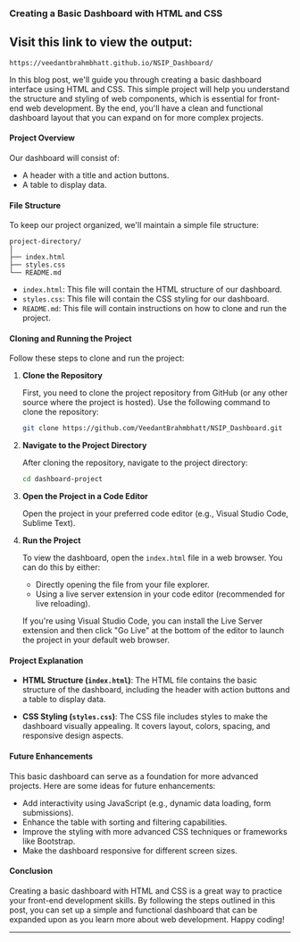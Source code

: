 ### Creating a Basic Dashboard with HTML and CSS

## Visit this link to view the output:
```
https://veedantbrahmbhatt.github.io/NSIP_Dashboard/
```
In this blog post, we'll guide you through creating a basic dashboard interface using HTML and CSS. This simple project will help you understand the structure and styling of web components, which is essential for front-end web development. By the end, you'll have a clean and functional dashboard layout that you can expand on for more complex projects.

#### Project Overview

Our dashboard will consist of:
- A header with a title and action buttons.
- A table to display data.

#### File Structure

To keep our project organized, we'll maintain a simple file structure:

```
project-directory/
│
├── index.html
├── styles.css
└── README.md
```

- `index.html`: This file will contain the HTML structure of our dashboard.
- `styles.css`: This file will contain the CSS styling for our dashboard.
- `README.md`: This file will contain instructions on how to clone and run the project.

#### Cloning and Running the Project

Follow these steps to clone and run the project:

1. **Clone the Repository**

   First, you need to clone the project repository from GitHub (or any other source where the project is hosted). Use the following command to clone the repository:

   ```bash
   git clone https://github.com/VeedantBrahmbhatt/NSIP_Dashboard.git
   ```
   
2. **Navigate to the Project Directory**

   After cloning the repository, navigate to the project directory:

   ```bash
   cd dashboard-project
   ```

3. **Open the Project in a Code Editor**

   Open the project in your preferred code editor (e.g., Visual Studio Code, Sublime Text).

4. **Run the Project**

   To view the dashboard, open the `index.html` file in a web browser. You can do this by either:
   
   - Directly opening the file from your file explorer.
   - Using a live server extension in your code editor (recommended for live reloading).

   If you're using Visual Studio Code, you can install the Live Server extension and then click "Go Live" at the bottom of the editor to launch the project in your default web browser.

#### Project Explanation

- **HTML Structure (`index.html`)**: The HTML file contains the basic structure of the dashboard, including the header with action buttons and a table to display data.

- **CSS Styling (`styles.css`)**: The CSS file includes styles to make the dashboard visually appealing. It covers layout, colors, spacing, and responsive design aspects.

#### Future Enhancements

This basic dashboard can serve as a foundation for more advanced projects. Here are some ideas for future enhancements:
- Add interactivity using JavaScript (e.g., dynamic data loading, form submissions).
- Enhance the table with sorting and filtering capabilities.
- Improve the styling with more advanced CSS techniques or frameworks like Bootstrap.
- Make the dashboard responsive for different screen sizes.

#### Conclusion

Creating a basic dashboard with HTML and CSS is a great way to practice your front-end development skills. By following the steps outlined in this post, you can set up a simple and functional dashboard that can be expanded upon as you learn more about web development. Happy coding!

---

